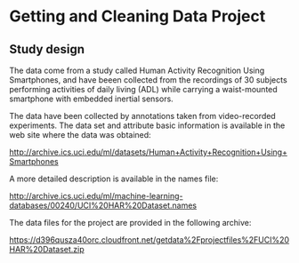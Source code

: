 Getting and Cleaning Data Project
=================================

Study design 
------------

The data come from a study called Human Activity Recognition Using Smartphones, and have beeen collected from the recordings of 30 subjects performing activities of daily living (ADL) while carrying a waist-mounted smartphone with embedded inertial sensors.

The data have been collected by annotations taken from video-recorded experiments. The data set and attribute basic information is available in the web site where the data was obtained: 

http://archive.ics.uci.edu/ml/datasets/Human+Activity+Recognition+Using+Smartphones

A more detailed description is available in the names file: 

http://archive.ics.uci.edu/ml/machine-learning-databases/00240/UCI%20HAR%20Dataset.names

The data files for the project are provided in the following archive:

https://d396qusza40orc.cloudfront.net/getdata%2Fprojectfiles%2FUCI%20HAR%20Dataset.zip 
